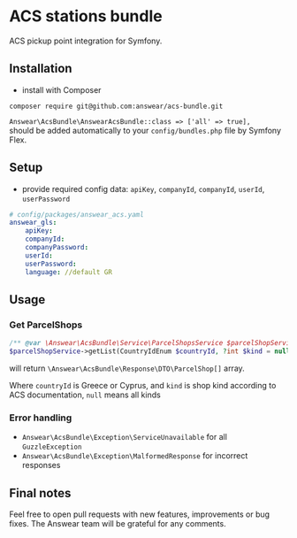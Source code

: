 # ACS stations bundle

ACS pickup point integration for Symfony.

## Installation

* install with Composer

```
composer require git@github.com:answear/acs-bundle.git
```

`Answear\AcsBundle\AnswearAcsBundle::class => ['all' => true],`  
should be added automatically to your `config/bundles.php` file by Symfony Flex.

## Setup

* provide required config data: `apiKey`, `companyId`, `companyId`, `userId`, `userPassword`

```yaml
# config/packages/answear_acs.yaml
answear_gls:
    apiKey:
    companyId:
    companyPassword:
    userId:
    userPassword:
    language: //default GR
```

## Usage

### Get ParcelShops

```php
/** @var \Answear\AcsBundle\Service\ParcelShopsService $parcelShopService **/
$parcelShopService->getList(CountryIdEnum $countryId, ?int $kind = null);
```

will return `\Answear\AcsBundle\Response\DTO\ParcelShop[]` array.

Where `countryId` is Greece or Cyprus, and `kind` is shop kind according to ACS documentation, `null` means all kinds

### Error handling

- `Answear\AcsBundle\Exception\ServiceUnavailable` for all `GuzzleException`
- `Answear\AcsBundle\Exception\MalformedResponse` for incorrect responses

Final notes
------------

Feel free to open pull requests with new features, improvements or bug fixes. The Answear team will be grateful for any comments.
